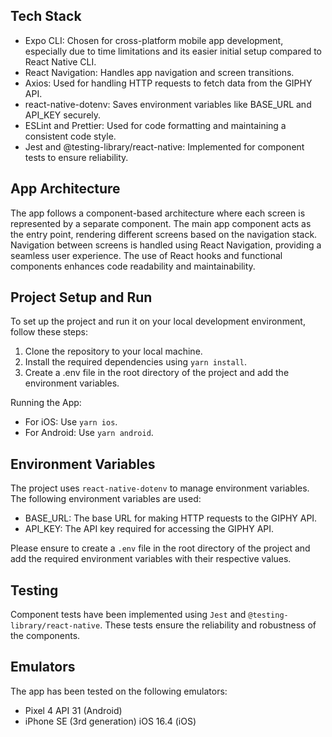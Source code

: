 ## Tech Stack

- Expo CLI: Chosen for cross-platform mobile app development, especially due to time limitations and its easier initial setup compared to React Native CLI.
- React Navigation: Handles app navigation and screen transitions.
- Axios: Used for handling HTTP requests to fetch data from the GIPHY API.
- react-native-dotenv: Saves environment variables like BASE_URL and API_KEY securely.
- ESLint and Prettier: Used for code formatting and maintaining a consistent code style.
- Jest and @testing-library/react-native: Implemented for component tests to ensure reliability.

## App Architecture

The app follows a component-based architecture where each screen is represented by a separate component. The main app component acts as the entry point, rendering different screens based on the navigation stack. Navigation between screens is handled using React Navigation, providing a seamless user experience. The use of React hooks and functional components enhances code readability and maintainability.

## Project Setup and Run

To set up the project and run it on your local development environment, follow these steps:

1. Clone the repository to your local machine.
2. Install the required dependencies using `yarn install`.
3. Create a .env file in the root directory of the project and add the environment variables.

Running the App:

- For iOS: Use `yarn ios`.
- For Android: Use `yarn android`.

## Environment Variables

The project uses `react-native-dotenv` to manage environment variables. The following environment variables are used:

- BASE_URL: The base URL for making HTTP requests to the GIPHY API.
- API_KEY: The API key required for accessing the GIPHY API.

Please ensure to create a `.env` file in the root directory of the project and add the required environment variables with their respective values.

## Testing

Component tests have been implemented using `Jest` and `@testing-library/react-native`. These tests ensure the reliability and robustness of the components.

## Emulators

The app has been tested on the following emulators:

- Pixel 4 API 31 (Android)
- iPhone SE (3rd generation) iOS 16.4 (iOS)
